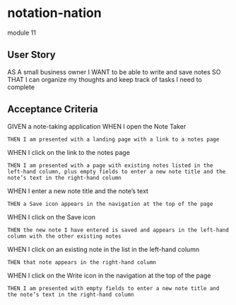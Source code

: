 # notation-nation
module 11

## User Story
AS A small business owner
I WANT to be able to write and save notes
SO THAT I can organize my thoughts and keep track of tasks I need to complete

## Acceptance Criteria
GIVEN a note-taking application
WHEN I open the Note Taker

`THEN I am presented with a landing page with a link to a notes page`

WHEN I click on the link to the notes page

`THEN I am presented with a page with existing notes listed in the left-hand column, plus empty fields to enter a new note title and the note’s text in the right-hand column`

WHEN I enter a new note title and the note’s text

`THEN a Save icon appears in the navigation at the top of the page`

WHEN I click on the Save icon

`THEN the new note I have entered is saved and appears in the left-hand column with the other existing notes`

WHEN I click on an existing note in the list in the left-hand column

`THEN that note appears in the right-hand column`

WHEN I click on the Write icon in the navigation at the top of the page

`THEN I am presented with empty fields to enter a new note title and the note’s text in the right-hand column`
